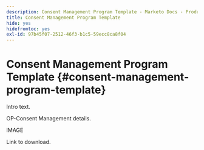 ```yaml
---
description: Consent Management Program Template - Marketo Docs - Product Documentation
title: Consent Management Program Template
hide: yes
hidefromtoc: yes
exl-id: 97b45f07-2512-46f3-b1c5-59ecc8ca8f04
---
```

# Consent Management Program Template {#consent-management-program-template}

Intro text.

OP-Consent Management details.

IMAGE

Link to download.

